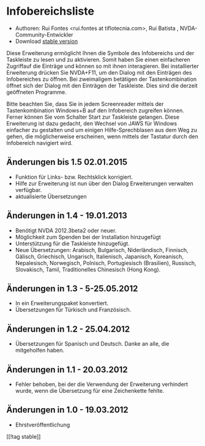# Infobereichsliste #

*   Authoren: Rui Fontes <rui.fontes at tiflotecnia.com>, Rui Batista
    <ruiandrebatista at gmail.com>, NVDA-Community-Entwickler
*   Download [stable version][1]


Diese Erweiterung ermöglicht Ihnen  die Symbole des Infobereichs und der
Taskleiste zu lesen und zu aktivieren. Somit haben Sie einen einfacheren
Zugriffauf die Einträge und können so mit ihnen interagieren. Bei
installierter Erweiterung drücken Sie NVDA+F11, um den Dialog mit den
Einträgen des Infobereiches zu öffnen. Bei zweimaligem betätigen der
Tastenkombination öffnet sich der Dialog mit den Einträgen der
Taskleiste. Dies sind die derzeit geöffneten Programme.

Bitte beachten Sie, dass Sie in jedem Screenreader mittels der
Tastenkombination Windows+B auf den Infobereich zugreifen können. Ferner
können Sie vom Schalter Start zur Taskleiste gelangen. Diese Erweiterung ist
dazu gedacht, den Wechsel von JAWS für Windows einfacher zu gestalten und um
einigen Hilfe-Sprechblasen aus dem Weg zu gehen, die möglicherweise
erscheinen, wenn mittels der Tastatur durch den Infobereich navigiert wird.


## Änderungen bis 1.5 02.01.2015 ##

* Funktion für Links- bzw. Rechtsklick korrigiert.
* Hilfe zur Erweiterung ist nun über den Dialog Erweiterungen verwalten
  verfügbar.
* aktualisierte Übersetzungen

## Änderungen in 1.4 - 19.01.2013 ##

* Benötigt NVDA 2012.3beta2 oder neuer.
* Möglichkeit zum Spenden bei der Installation hinzugefügt
* Unterstützung für die Taskleiste hinzugefügt.
* Neue Übersetzungen: Arabisch, Bulgarisch, Niderländisch, Finnisch,
  Gälisch, Griechisch, Ungarisch, Italienisch, Japanisch, Koreanisch,
  Nepalesisch, Norwegisch, Polnisch, Portugiesisch (Brasilien), Russisch,
  Slovakisch, Tamil, Traditionelles Chinesisch (Hong Kong).

## Änderungen in 1.3 - 5-25.05.2012 ##

* In ein Erweiterungspaket konvertiert.
* Übersetzungen für Türkisch und Französisch.

## Änderungen in 1.2 - 25.04.2012 ##

* Übersetzungen für Spanisch und Deutsch. Danke an alle, die mitgeholfen
  haben.

## Änderungen in 1.1 - 20.03.2012 ##

* Fehler behoben, bei der die Verwendung der Erweiterung verhindert wurde,
  wenn die Übersetzung für eine Zeichenkette fehlte.

## Änderungen in 1.0 - 19.03.2012 ##

* Ehrstveröffentlichung


[[!tag stable]]

[1]: http://addons.nvda-project.org/files/get.php?file=st
